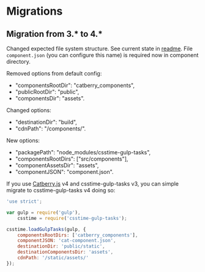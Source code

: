 # Migrations

## Migration from 3.* to 4.*
Changed expected file system structure. See current state in [readme](../README.md).
File `component.json` (you can configure this name) is required now in component directory.

Removed options from default config:
* "componentsRootDir": "catberry_components",
* "publicRootDir": "public",
* "componentsDir": "assets".

Changed options:
* "destinationDir": "build",
* "cdnPath": "/components/".

New options:
* "packagePath": "node_modules/csstime-gulp-tasks",
* "componentsRootDirs": ["src/components"],
* "componentAssetsDir": "assets",
* "componentJSON": "component.json".

If you use [Catberry.js](http://catberry.org) v4 and csstime-gulp-tasks v3,
you can simple migrate to csstime-gulp-tasks v4 doing so:
```javascript
'use strict';

var gulp = require('gulp'),
	csstime = require('csstime-gulp-tasks');

csstime.loadGulpTasks(gulp, {
    componentsRootDirs: ['catberry_components'],
    componentJSON: 'cat-component.json',
    destinationDir: 'public/static',
    destinationComponentsDir: 'assets',
    cdnPath: '/static/assets/'
});
```
